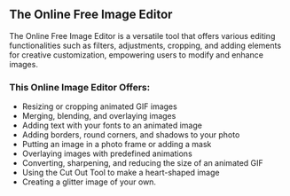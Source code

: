 ## The Online Free Image Editor

The Online Free Image Editor is a versatile tool that offers various editing functionalities such as filters, adjustments, cropping, and adding elements for creative customization, empowering users to modify and enhance images.

### This Online Image Editor Offers:

- Resizing or cropping animated GIF images
- Merging, blending, and overlaying images
- Adding text with your fonts to an animated image
- Adding borders, round corners, and shadows to your photo
- Putting an image in a photo frame or adding a mask
- Overlaying images with predefined animations
- Converting, sharpening, and reducing the size of an animated GIF
- Using the Cut Out Tool to make a heart-shaped image
- Creating a glitter image of your own.
